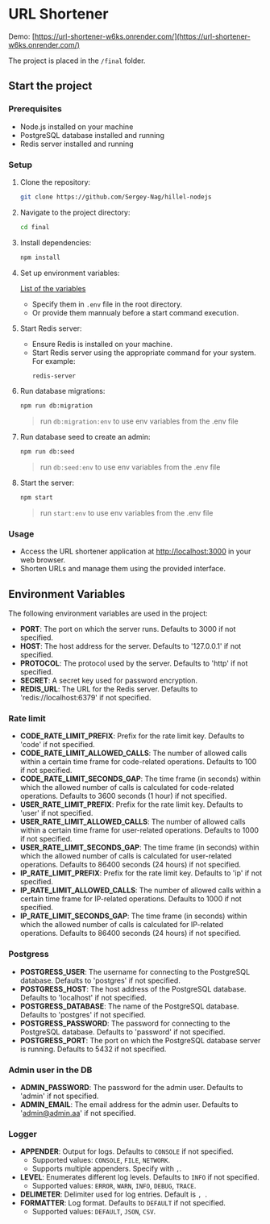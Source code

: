# URL Shortener

Demo: [https://url-shortener-w6ks.onrender.com/](https://url-shortener-w6ks.onrender.com/)

The project is placed in the `/final` folder.

## Start the project

### Prerequisites
- Node.js installed on your machine
- PostgreSQL database installed and running
- Redis server installed and running

### Setup
1. Clone the repository:
   ```bash
   git clone https://github.com/Sergey-Nag/hillel-nodejs
   ```
2. Navigate to the project directory:
   ```bash
   cd final
   ```

3. Install dependencies:
   ```bash
   npm install
   ```

4. Set up environment variables:

    [List of the variables](#environment-variables)
   - Specify them in `.env` file in the root directory.
   - Or provide them mannualy before a start command execution.

5. Start Redis server:
   - Ensure Redis is installed on your machine.
   - Start Redis server using the appropriate command for your system. For example:
     ```bash
     redis-server
     ```

6. Run database migrations:
   ```bash
   npm run db:migration
   ```
   > run `db:migration:env` to use env variables from the .env file
7. Run database seed to create an admin:
    ```bash
    npm run db:seed
    ```
    > run `db:seed:env` to use env variables from the .env file
7. Start the server:
   ```bash
   npm start
   ```
   > run `start:env` to use env variables from the .env file


### Usage
- Access the URL shortener application at [http://localhost:3000](http://localhost:3000) in your web browser.
- Shorten URLs and manage them using the provided interface.

## Environment Variables

The following environment variables are used in the project:

- **PORT**: The port on which the server runs. Defaults to 3000 if not specified.
- **HOST**: The host address for the server. Defaults to '127.0.0.1' if not specified.
- **PROTOCOL**: The protocol used by the server. Defaults to 'http' if not specified.
- **SECRET**: A secret key used for password encryption.
- **REDIS_URL**: The URL for the Redis server. Defaults to 'redis://localhost:6379' if not specified.

### Rate limit

- **CODE_RATE_LIMIT_PREFIX**: Prefix for the rate limit key. Defaults to 'code' if not specified.
- **CODE_RATE_LIMIT_ALLOWED_CALLS**: The number of allowed calls within a certain time frame for code-related operations. Defaults to 100 if not specified.
- **CODE_RATE_LIMIT_SECONDS_GAP**: The time frame (in seconds) within which the allowed number of calls is calculated for code-related operations. Defaults to 3600 seconds (1 hour) if not specified.
- **USER_RATE_LIMIT_PREFIX**: Prefix for the rate limit key. Defaults to 'user' if not specified.
- **USER_RATE_LIMIT_ALLOWED_CALLS**: The number of allowed calls within a certain time frame for user-related operations. Defaults to 1000 if not specified.
- **USER_RATE_LIMIT_SECONDS_GAP**: The time frame (in seconds) within which the allowed number of calls is calculated for user-related operations. Defaults to 86400 seconds (24 hours) if not specified.
- **IP_RATE_LIMIT_PREFIX**: Prefix for the rate limit key. Defaults to 'ip' if not specified.
- **IP_RATE_LIMIT_ALLOWED_CALLS**: The number of allowed calls within a certain time frame for IP-related operations. Defaults to 1000 if not specified.
- **IP_RATE_LIMIT_SECONDS_GAP**: The time frame (in seconds) within which the allowed number of calls is calculated for IP-related operations. Defaults to 86400 seconds (24 hours) if not specified.

### Postgress

- **POSTGRESS_USER**: The username for connecting to the PostgreSQL database. Defaults to 'postgres' if not specified.
- **POSTGRESS_HOST**: The host address of the PostgreSQL database. Defaults to 'localhost' if not specified.
- **POSTGRESS_DATABASE**: The name of the PostgreSQL database. Defaults to 'postgres' if not specified.
- **POSTGRESS_PASSWORD**: The password for connecting to the PostgreSQL database. Defaults to 'password' if not specified.
- **POSTGRESS_PORT**: The port on which the PostgreSQL database server is running. Defaults to 5432 if not specified.

### Admin user in the DB

- **ADMIN_PASSWORD**: The password for the admin user. Defaults to 'admin' if not specified.
- **ADMIN_EMAIL**: The email address for the admin user. Defaults to 'admin@admin.aa' if not specified.

### Logger

- **APPENDER**: Output for logs. Defaults to `CONSOLE` if not specified.
    - Supported values: `CONSOLE`, `FILE`, `NETWORK`.
    - Supports multiple appenders. Specify with `,`.
- **LEVEL**: Enumerates different log levels. Defaults to `INFO` if not specified.
    - Supported values: `ERROR`, `WARN`, `INFO`, `DEBUG`, `TRACE`.
- **DELIMETER**: Delimiter used for log entries. Default is `, `.
- **FORMATTER**: Log format. Defaults to `DEFAULT` if not specified.
    - Supported values: `DEFAULT`, `JSON`, `CSV`.
